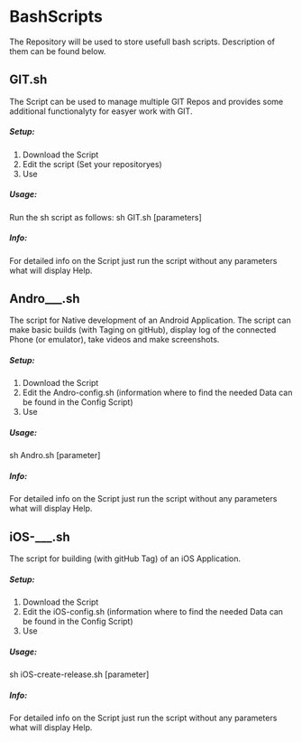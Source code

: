 # BashScripts
The Repository will be used to store usefull bash scripts. 
Description of them can be found below.

## GIT.sh
The Script can be used to manage multiple GIT Repos and provides some additional functionalyty for easyer work with GIT. 
##### Setup:
1. Download the Script
2. Edit the script (Set your repositoryes)
3. Use
##### Usage:
Run the sh script as follows:
sh GIT.sh [parameters]
##### Info: 
For detailed info on the Script just run the script without any parameters what will display Help.

## Andro___.sh
The script for Native development of an Android Application. The script can make basic builds (with Taging on gitHub), display log of the connected Phone (or emulator), take videos and make screenshots.
##### Setup:
1. Download the Script
2. Edit the Andro-config.sh (information where to find the needed Data can be found in the Config Script)
3. Use
##### Usage:
sh Andro.sh [parameter]
##### Info: 
For detailed info on the Script just run the script without any parameters what will display Help.

## iOS-___.sh

The script for building (with gitHub Tag) of an iOS Application.
##### Setup:
1. Download the Script
2. Edit the iOS-config.sh (information where to find the needed Data can be found in the Config Script)
3. Use
##### Usage:
sh  iOS-create-release.sh [parameter]
##### Info: 
For detailed info on the Script just run the script without any parameters what will display Help.
